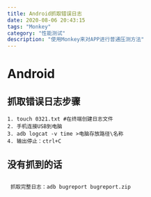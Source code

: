 ```yaml
---
title: Android抓取错误日志
date: 2020-08-06 20:43:15
tags: "Monkey"
category: "性能测试"
description: "使用Monkey来对APP进行普通压测方法"
---
```

# Android

## 抓取错误日志步骤

```
1. touch 0321.txt #在终端创建日志文件
2. 手机连接USB到电脑
3. adb logcat -v time >电脑存放路径\名称
4. 输出停止：ctrl+C
```
## 没有抓到的话

```F

 抓取完整日志：adb bugreport bugreport.zip
 
```
